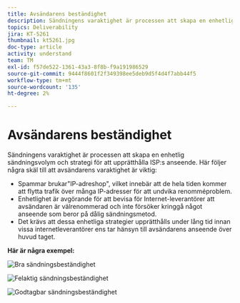 ```yaml
---
title: Avsändarens beständighet
description: Sändningens varaktighet är processen att skapa en enhetlig sändningsvolym och strategi för att upprätthålla ISP:s anseende.
topics: Deliverability
jira: KT-5261
thumbnail: kt5261.jpg
doc-type: article
activity: understand
team: TM
exl-id: f57de522-1361-43a3-8f8b-f9a191986529
source-git-commit: 9444f8601f2f349398ee5deb9d5f4d4f7abb44f5
workflow-type: tm+mt
source-wordcount: '135'
ht-degree: 2%

---
```


# Avsändarens beständighet

Sändningens varaktighet är processen att skapa en enhetlig sändningsvolym och strategi för att upprätthålla ISP:s anseende. Här följer några skäl till att avsändarens varaktighet är viktig:

* Spammar brukar&quot;IP-adreshop&quot;, vilket innebär att de hela tiden kommer att flytta trafik över många IP-adresser för att undvika renomméproblem.
* Enhetlighet är avgörande för att bevisa för Internet-leverantörer att avsändaren är välrenommerad och inte försöker kringgå något anseende som beror på dålig sändningsmetod.
* Det krävs att dessa enhetliga strategier upprätthålls under lång tid innan vissa internetleverantörer ens tar hänsyn till avsändarens anseende över huvud taget.

**Här är några exempel:**

![Bra sändningsbeständighet](assets/Sender_Permanence_1.png)

![Felaktig sändningsbeständighet](assets/Sender_Permanence_2.png)

![Godtagbar sändningsbeständighet](assets/Sender_Permanence_3.png)
